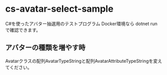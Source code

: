 # cs-avatar-select-sample

C#を使ったアバター抽選用のテストプログラム
Docker環境なら dotnet run　で確認できます。

## アバターの種類を増やす時

Avatarクラスの配列AvatarTypeStringと配列AvatarAttributeTypeStringを変えてください。
